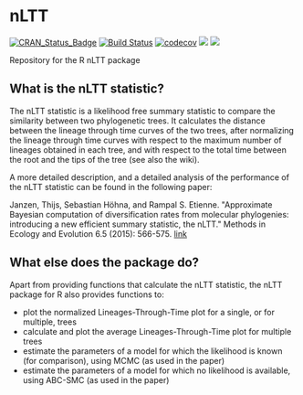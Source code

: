 # nLTT

[![CRAN_Status_Badge](http://www.r-pkg.org/badges/version/nLTT)](https://cran.r-project.org/package=nLTT)
[![Build Status](https://travis-ci.org/richelbilderbeek/nLTT.svg?branch=master)](https://travis-ci.org/richelbilderbeek/nLTT)
[![codecov](https://codecov.io/gh/richelbilderbeek/nLTT/branch/master/graph/badge.svg)](https://codecov.io/gh/richelbilderbeek/nLTT)
[![](http://cranlogs.r-pkg.org/badges/grand-total/nLTT)]( https://CRAN.R-project.org/package=nLTT)
[![](http://cranlogs.r-pkg.org/badges/nLTT)]( https://CRAN.R-project.org/package=nLTT)


Repository for the R nLTT package

## What is the nLTT statistic?
The nLTT statistic is a likelihood free summary statistic to compare the similarity between two phylogenetic trees.  It calculates the distance between the lineage through time curves of the two trees, after normalizing the lineage through time curves with respect to the maximum number of lineages obtained in each tree, and with respect to the total time between the root and the tips of the tree (see also the wiki).

A more detailed description, and a detailed analysis of the performance of the nLTT statistic can be found in the following paper:

Janzen, Thijs, Sebastian Höhna, and Rampal S. Etienne. "Approximate Bayesian computation of diversification rates from molecular phylogenies: introducing a new efficient summary statistic, the nLTT." Methods in Ecology and Evolution 6.5 (2015): 566-575. [link](http://onlinelibrary.wiley.com/doi/10.1111/2041-210X.12350/full)

## What else does the package do?
Apart from providing functions that calculate the nLTT statistic, the nLTT package for R also provides functions to:
- plot the normalized Lineages-Through-Time plot for a single, or for multiple, trees
- calculate and plot the average Lineages-Through-Time plot for multiple trees
- estimate the parameters of a model for which the likelihood is known (for comparison), using MCMC (as used in the paper)
- estimate the parameters of a model for which no likelihood is available, using ABC-SMC (as used in the paper)

